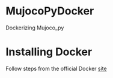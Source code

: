# MujocoPyDocker
Dockerizing Mujoco_py

# Installing Docker
Follow steps from the official Docker [site](https://docs.docker.com/engine/install/ubuntu/)

